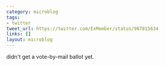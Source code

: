 ```yaml
---
category: microblog
tags:
- twitter
tweet_url: https://twitter.com/ExMember/status/967815634
links: []
layout: microblog
---
```

didn't get a vote-by-mail ballot yet.
